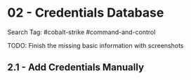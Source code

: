 # 02 - Credentials Database

Search Tag: #cobalt-strike #command-and-control

TODO: Finish the missing basic information with screenshots

## 2.1 - Add Credentials Manually